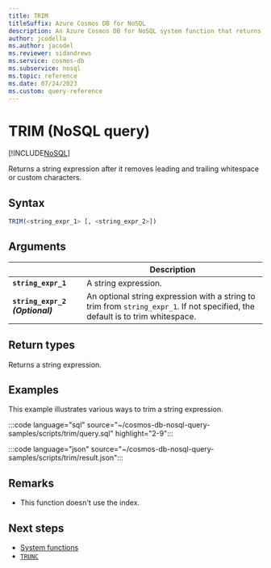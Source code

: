 ```yaml
---
title: TRIM
titleSuffix: Azure Cosmos DB for NoSQL
description: An Azure Cosmos DB for NoSQL system function that returns a string with leading or trailing whitespace trimmed.
author: jcodella
ms.author: jacodel
ms.reviewer: sidandrews
ms.service: cosmos-db
ms.subservice: nosql
ms.topic: reference
ms.date: 07/24/2023
ms.custom: query-reference
---
```


# TRIM (NoSQL query)

[!INCLUDE[NoSQL](../../includes/appliesto-nosql.md)]

Returns a string expression after it removes leading and trailing whitespace or custom characters.  

## Syntax

```sql
TRIM(<string_expr_1> [, <string_expr_2>])
```

## Arguments

| | Description |
| --- | --- |
| **`string_expr_1`** | A string expression. |
| **`string_expr_2` *(Optional)*** | An optional string expression with a string to trim from `string_expr_1`. If not specified, the default is to trim whitespace. |

## Return types

Returns a string expression.

## Examples

This example illustrates various ways to trim a string expression.

:::code language="sql" source="~/cosmos-db-nosql-query-samples/scripts/trim/query.sql" highlight="2-9":::

:::code language="json" source="~/cosmos-db-nosql-query-samples/scripts/trim/result.json":::

## Remarks

- This function doesn't use the index.

## Next steps

- [System functions](system-functions.yml)
- [`TRUNC`](trunc.md)
